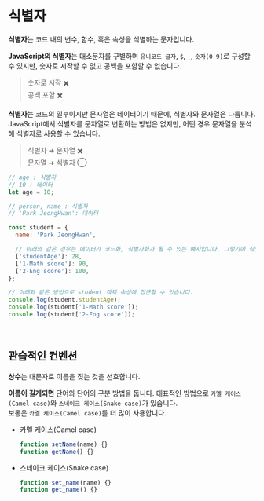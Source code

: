 # 식별자

**식별자**는 코드 내의 변수, 함수, 혹은 속성을 식별하는 문자입니다.

**JavaScript의 식별자**는 대소문자를 구별하며 `유니코드 글자`, `$`, `_`, `숫자(0-9)`로 구성할 수 있지만, 숫자로 시작할 수 없고 공백을 포함할 수 없습니다.

> 숫자로 시작 ✖️  
> 공백 포함 ✖️

**식별자**는 코드의 일부이지만 문자열은 데이터이기 때문에, 식별자와 문자열은 다릅니다.  
JavaScript에서 식별자를 문자열로 변환하는 방법은 없지만, 어떤 경우 문자열을 분석해 식별자로 사용할 수 있습니다.

> 식별자 ➜ 문자열 ✖️  
> 문자열 ➜ 식별자 ◯

```javascript
// age : 식별자
// 10 : 데이터
let age = 10;
```

```javascript
// person, name : 식별자
// 'Park JeongHwan': 데이터

const student = {
  name: 'Park JeongHwan',

  // 아래와 같은 경우는 데이터가 코드화, 식별자화가 될 수 있는 예시입니다. 그렇기에 식별자 규칙을 따르지 않아 숫자로 시작하거나 공백을 포함할 수 있습니다.
  ['studentAge']: 28,
  ['1-Math score']: 90,
  ['2-Eng score']: 100,
};

// 아래와 같은 방법으로 student 객체 속성에 접근할 수 있습니다.
console.log(student.studentAge);
console.log(student['1-Math score']);
console.log(student['2-Eng score']);
```

<br />

## 관습적인 컨벤션

**상수**는 대문자로 이름을 짓는 것을 선호합니다.

**이름이 길게되면** 단어와 단어의 구분 방법을 둡니다. 대표적인 방법으로 `카멜 케이스(Camel case)`와 `스네이크 케이스(Snake case)`가 있습니다.  
보통은 `카멜 케이스(Camel case)`를 더 많이 사용합니다.

- 카멜 케이스(Camel case)

  ```javascript
  function setName(name) {}
  function getName() {}
  ```

- 스네이크 케이스(Snake case)

  ```javascript
  function set_name(name) {}
  function get_name() {}
  ```
